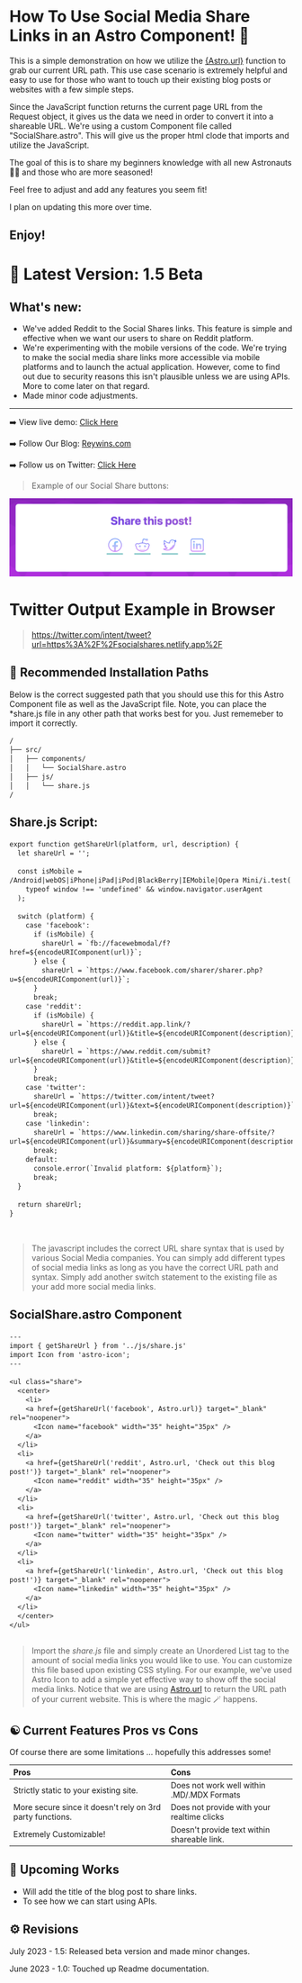 # How To Use Social Media Share Links in an Astro Component! 🚀

This is a simple demonstration on how we utilize the [{Astro.url}](https://docs.astro.build/en/reference/api-reference/#astrourl) function to grab our current URL path. This use case scenario is extremely helpful and easy to use for those who want to touch up their existing blog posts or websites with a few simple steps. 

Since the JavaScript function returns the current page URL from the Request object, it gives us the data we need in order to convert it into a shareable URL. We're using a custom Component file called "SocialShare.astro". This will give us the proper html clode that imports and utilize the JavaScript. 

The goal of this is to share my beginners knowledge with all new Astronauts 🧑‍🚀 and those who are more seasoned!

Feel free to adjust and add any features you seem fit! 

I plan on updating this more over time.

Enjoy!
--------------------------------------------------------------------
# 💫 Latest Version: 1.5 Beta

## What's new:

- We've added Reddit to the Social Shares links. This feature is simple and effective when we want our users to share on Reddit platform.
- We're experimenting with the mobile versions of the code. We're trying to make the social media share links more accessible via mobile platforms and to launch the actual application. However, come to find out due to security reasons this isn't plausible unless we are using APIs. More to come later on that regard.
- Made minor code adjustments.


--------------------------------------------------------------------

➡️ View live demo: [Click Here](https://socialshares.netlify.app)

➡️ Follow Our Blog: [Reywins.com](https://reywins.com)

➡️ Follow us on Twitter: [Click Here](https://twitter.com/reywins_social)

> Example of our Social Share buttons:

![Example](https://github.com/ReyWins/SocialShares/blob/master/src/images/SharePost1.5.png)


# Twitter Output Example in Browser
>https://twitter.com/intent/tweet?url=https%3A%2F%2Fsocialshares.netlify.app%2F

## 🚀 Recommended Installation Paths

Below is the correct suggested path that you should use this for this Astro Component file as well as the JavaScript file. 
Note, you can place the *share.js file in any other path that works best for you. Just rememeber to import it correctly.

```
/
├── src/
│   ├── components/
│   │   └── SocialShare.astro
│   ├── js/
│   │   └── share.js
/
```

## Share.js Script:
```
export function getShareUrl(platform, url, description) {
  let shareUrl = '';

  const isMobile = /Android|webOS|iPhone|iPad|iPod|BlackBerry|IEMobile|Opera Mini/i.test(
    typeof window !== 'undefined' && window.navigator.userAgent
  );

  switch (platform) {
    case 'facebook':
      if (isMobile) {
        shareUrl = `fb://facewebmodal/f?href=${encodeURIComponent(url)}`;
      } else {
        shareUrl = `https://www.facebook.com/sharer/sharer.php?u=${encodeURIComponent(url)}`;
      }
      break;
    case 'reddit':
      if (isMobile) {
        shareUrl = `https://reddit.app.link/?url=${encodeURIComponent(url)}&title=${encodeURIComponent(description)}`;
      } else {
        shareUrl = `https://www.reddit.com/submit?url=${encodeURIComponent(url)}&title=${encodeURIComponent(description)}`
      }
      break;
    case 'twitter':
      shareUrl = `https://twitter.com/intent/tweet?url=${encodeURIComponent(url)}&text=${encodeURIComponent(description)}`;
      break;
    case 'linkedin':
      shareUrl = `https://www.linkedin.com/sharing/share-offsite/?url=${encodeURIComponent(url)}&summary=${encodeURIComponent(description)}`;
      break;
    default:
      console.error(`Invalid platform: ${platform}`);
      break;
  }

  return shareUrl;
}

  
```
> The javascript includes the correct URL share syntax that is used by various Social Media companies. You can simply add different types of social media links as long as you have the correct URL path and syntax. Simply add another switch statement to the existing file as your add more social media links.

## SocialShare.astro Component
```
---
import { getShareUrl } from '../js/share.js'
import Icon from 'astro-icon';
---

<ul class="share">
  <center>
    <li>
    <a href={getShareUrl('facebook', Astro.url)} target="_blank" rel="noopener">
      <Icon name="facebook" width="35" height="35px" />
    </a>
  </li>  
  <li>
    <a href={getShareUrl('reddit', Astro.url, 'Check out this blog post!')} target="_blank" rel="noopener">
      <Icon name="reddit" width="35" height="35px" />
    </a>
  </li>
  <li>
    <a href={getShareUrl('twitter', Astro.url, 'Check out this blog post!')} target="_blank" rel="noopener">
      <Icon name="twitter" width="35" height="35px" />
    </a>
  </li>
  <li>
    <a href={getShareUrl('linkedin', Astro.url, 'Check out this blog post!')} target="_blank" rel="noopener">
      <Icon name="linkedin" width="35" height="35px" />
    </a>
  </li>
  </center>
</ul>


```
> Import the *share.js* file and simply create an Unordered List tag to the amount of social media links you would like to use. You can customize this file based upon existing CSS styling.
> For our example, we've used Astro Icon to add a simple yet effective way to show off the social media links.
> Notice that we are using [Astro.url](https://docs.astro.build/en/reference/api-reference/#astrourl) to return the URL path of your current website.
> This is where the magic 🪄 happens. 


## ☯ Current Features Pros vs Cons

Of course there are some limitations ... hopefully this addresses some!

| Pros                                                      | Cons                                             |
| :---------------------------------------------------------| :----------------------------------------------- |
| Strictly static to your existing site.                    | Does not work well within .MD/.MDX Formats       |
| More secure since it doesn't rely on 3rd party functions. | Does not provide with your realtime clicks       |
| Extremely Customizable!                                   | Doesn't provide text within shareable link.      |


## 🚧 Upcoming Works
- Will add the title of the blog post to share links.
- To see how we can start using APIs.

## ⚙️ Revisions
July 2023 - 1.5: Released beta version and made minor changes.

June 2023 - 1.0: Touched up Readme documentation.
